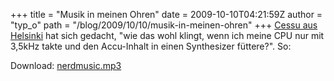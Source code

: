 +++
title = "Musik in meinen Ohren"
date = 2009-10-10T04:21:59Z
author = "typ_o"
path = "/blog/2009/10/10/musik-in-meinen-ohren"
+++
[Cessu aus
Helsinki](https://cessu.blogspot.com/2008/09/have-you-listened-to-your-program-today.html)
hat sich gedacht, "wie das wohl klingt, wenn ich meine CPU nur mit
3,5kHz takte und den Accu-Inhalt in einen Synthesizer füttere?". So:

Download:
[nerdmusic.mp3](https://flipdot.org/blog/uploads/nerdmusic.mp3 "nerdmusic.mp3")
